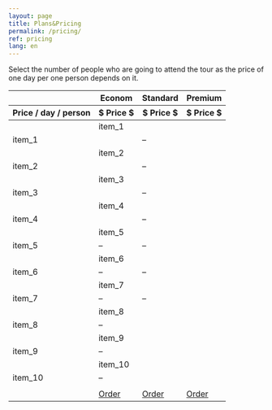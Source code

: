 ```yaml
---
layout: page
title: Plans&Pricing
permalink: /pricing/
ref: pricing
lang: en
---
```


Select the number of people who are going to attend the tour as the price of one day per one person depends on it.

<div id="range"></div>


<div class="comparison">
  <table>
    <thead>
      <tr>
        <th class="tl tl2"></th>
        <th class="product" style="border-top-left-radius: 5px; border-left:0px;">Econom</th>
        <th class="product">Standard</th>
        <th class="product" style="border-top-right-radius: 5px; border-right:0px;">Premium</th>
      </tr>
      <tr>
        <th>Price / day / person</th>
        <th class="price-info">
          <div class="price-now"><span id="price-eco">$ Price</span>
          <span> $</span>
          </div>
        </th>
        <th class="price-info">
          <div class="price-now"><span id="price-std">$ Price</span>
          <span> $</span>
          </div>
        </th>
        <th class="price-info">
          <div class="price-now"><span id="price-prm">$ Price</span>
          <span> $</span>
          </div>
        </th>
      </tr>
    </thead>
    <tbody>
      <tr>
        <td></td>
        <td colspan="3">item_1</td>
      </tr>
      <tr class="compare-row">
        <td>item_1</td>
        <td><i class="fa fa-check"></i></span>
        </td>
        <td><span>–</span></td>
        <td><i class="fa fa-check"></i></span>
        </td>
      </tr>
      <tr>
        <td> </td>
        <td colspan="3">item_2</td>
      </tr>
      <tr>
        <td>item_2</td>
        <td><i class="fa fa-check"></i></span>
        </td>
        <td><span>–</span></td>
        <td><i class="fa fa-check"></i></span>
        </td>
      </tr>
      <tr>
        <td> </td>
        <td colspan="3">item_3</td>
      </tr>
      <tr class="compare-row">
        <td>item_3</td>
        <td><i class="fa fa-check"></i></span>
        </td>
        <td><span>–</span></td>
        <td><i class="fa fa-check"></i></span>
        </td>
      </tr>
      <tr>
        <td> </td>
        <td colspan="4">item_4</td>
      </tr>
      <tr>
        <td>item_4</td>
        <td><i class="fa fa-check"></i></span>
        </td>
        <td><span>–</span></td>
        <td><i class="fa fa-check"></i></span>
        </td>
      </tr>
      <tr>
        <td> </td>
        <td colspan="3">item_5</td>
      </tr>
      <tr class="compare-row">
        <td>item_5</td>
        <td><span>–</span></td>
        <td><span>–</span></td>
        <td><i class="fa fa-check"></i></span>
        </td>
      </tr>
      <tr>
        <td> </td>
        <td colspan="4">item_6</td>
      </tr>
      <tr>
        <td>item_6</td>
        <td><span>–</span></td>
        <td><span>–</span></td>
        <td><i class="fa fa-check"></i></span>
        </td>
      </tr>
      <tr>
        <td> </td>
        <td colspan="3">item_7</td>
      </tr>
      <tr class="compare-row">
        <td>item_7</td>
        <td><span>–</span></td>
        <td><span>–</span></td>
        <td><i class="fa fa-check"></i></span>
        </td>
      </tr>
      <tr>
        <td> </td>
        <td colspan="3">item_8</td>
      </tr>
      <tr>
        <td>item_8</td>
        <td><span>–</span></td>
        <td><i class="fa fa-check"></i></span>
        </td>
        <td><i class="fa fa-check"></i></span>
        </td>
      </tr>
      <tr>
        <td> </td>
        <td colspan="3">item_9</td>
      </tr>
      <tr class="compare-row">
        <td>item_9</td>
        <td><span>–</span></td>
        <td><i class="fa fa-check"></i></span>
        </td>
        <td><i class="fa fa-check"></i></span>
        </td>
      </tr>
      <tr>
        <td> </td>
        <td colspan="3">item_10</td>
      </tr>
      <tr>
        <td>item_10</td>
        <td><span>–</span></td>
        <td><i class="fa fa-check"></i></span>
        </td>
        <td><i class="fa fa-check"></i></span>
        </td>
      </tr>
      <tr>
        <td> </td>
      </tr>
      <tr class="compare-row">
        <td></td>
        <td><a id="eco-btn" href="/" onclick="return false;" class="btn btn-row">Order<span class="hide-mobile"></span></a></td>
        <td><a id="std-btn" href="/" onclick="return false;" class="btn btn-row">Order<span class="hide-mobile"></span></a></td>
        <td><a id="prm-btn" href="/" onclick="return false;" class="btn btn-row">Order<span class="hide-mobile"></span></a></td>
      </tr>
    </tbody>
  </table>

</div>

<script src="{{ "/js/slider.js" | prepend: site.baseurl }}"></script>  

<form id="submit-form" style="display:none" action="http://formspree.io/inkyiv.info@gmail.com" method="POST">
  <div class="input-row">
    <input type="hidden" name="_next" value="{{ site.baseurl }}/about/" />
    <input id="subject" type="hidden" name="_subject" />
    <input type="hidden" name="pricing-plan" />
    <input type="hidden" name="guests-number" />
    <input type="hidden" name="price" />
    <h2 class="inp">Order</h2>
    <p class="inp"><b>Pricing plan:</b></p><p class="inp-inp" id="pricing-plan" ></p>
    <p class="inp"><b>Number of guests:</b></p><p class="inp-inp" id="guests-number"></p>
    <p class="inp"><b>Overall price:</b></p><p class="inp-inp" id="price"></p>
    <h3 class="inp" style="float:left;">Input your email:</h3>
    <input id="email" class="input" type="email" name="_replyto" />
  </div>
  <div class="input-row">
    <h3 class="inp">Additional comments:</h3>
    <textarea class="input" name="comments"></textarea>
  </div>
  <div class="input-row">
    <input type="button" class="btn btn-row btn-input" value="Send" onclick="placeOrder();" />
  </div>
</form>


